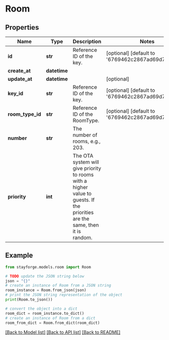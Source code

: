 # Room


## Properties

Name | Type | Description | Notes
------------ | ------------- | ------------- | -------------
**id** | **str** | Reference ID of the key. | [optional] [default to '6769462c2867ad69d752694b']
**create_at** | **datetime** |  | 
**update_at** | **datetime** |  | [optional] 
**key_id** | **str** | Reference ID of the key. | [optional] [default to '6769462c2867ad69d752694d']
**room_type_id** | **str** | Reference ID of the RoomType. | [optional] [default to '6769462c2867ad69d752694e']
**number** | **str** | The number of rooms, e.g., 203. | 
**priority** | **int** | The OTA system will give priority to rooms with a higher value to guests. If the priorities are the same, then it is random. | 

## Example

```python
from stayforge.models.room import Room

# TODO update the JSON string below
json = "{}"
# create an instance of Room from a JSON string
room_instance = Room.from_json(json)
# print the JSON string representation of the object
print(Room.to_json())

# convert the object into a dict
room_dict = room_instance.to_dict()
# create an instance of Room from a dict
room_from_dict = Room.from_dict(room_dict)
```
[[Back to Model list]](../README.md#documentation-for-models) [[Back to API list]](../README.md#documentation-for-api-endpoints) [[Back to README]](../README.md)



